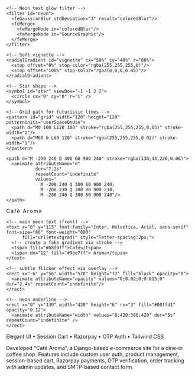 <?xml version="1.0" encoding="utf-8"?>
<svg xmlns="http://www.w3.org/2000/svg" width="1200" height="320" viewBox="0 0 1200 320" preserveAspectRatio="xMidYMid slice">
  <defs>
    <!-- Background gradient -->
    <linearGradient id="bg" x1="0" x2="1" y1="0" y2="1">
      <stop offset="0%" stop-color="#020111"/>
      <stop offset="40%" stop-color="#0d1b2a"/>
      <stop offset="100%" stop-color="#071029"/>
    </linearGradient>

    <!-- Neon text glow filter -->
    <filter id="neon">
      <feGaussianBlur stdDeviation="3" result="coloredBlur"/>
      <feMerge>
        <feMergeNode in="coloredBlur"/>
        <feMergeNode in="SourceGraphic"/>
      </feMerge>
    </filter>

    <!-- Soft vignette -->
    <radialGradient id="vignette" cx="50%" cy="40%" r="80%">
      <stop offset="0%" stop-color="rgba(255,255,255,0)"/>
      <stop offset="100%" stop-color="rgba(0,0,0,0.45)"/>
    </radialGradient>

    <!-- Star shape -->
    <symbol id="star" viewBox="-1 -1 2 2">
      <circle cx="0" cy="0" r="1" />
    </symbol>

    <!-- Grid path for futuristic lines -->
    <pattern id="grid" width="120" height="120" patternUnits="userSpaceOnUse">
      <path d="M0 100 L120 100" stroke="rgba(255,255,255,0.03)" stroke-width="1"/>
      <path d="M60 0 L60 120" stroke="rgba(255,255,255,0.02)" stroke-width="1"/>
    </pattern>
  </defs>

  <!-- background -->
  <rect width="1200" height="320" fill="url(#bg)"/>
  <rect width="1200" height="320" fill="url(#vignette)" />

  <!-- moving faint grid -->
  <g opacity="0.55">
    <rect width="1200" height="320" fill="url(#grid)">
      <animateTransform attributeName="transform"
                        type="translate"
                        from="0 0" to="-240 0"
                        dur="18s"
                        repeatCount="indefinite" />
    </rect>
  </g>

  <!-- animated stars layer (parallax) -->
  <g id="stars" fill="#9be7ff" opacity="0.9">
    <!-- multiple stars with different speeds -->
    <use href="#star" x="80"  y="40"  width="2.2" height="2.2" opacity="0.9">
      <animate attributeName="cx" values="80; -40" dur="28s" repeatCount="indefinite"/>
    </use>
    <use href="#star" x="420" y="20"  width="2.6" height="2.6" opacity="0.8">
      <animate attributeName="x" from="420" to="1260" dur="34s" repeatCount="indefinite"/>
    </use>
    <use href="#star" x="900" y="60" width="1.6" height="1.6" opacity="0.7">
      <animate attributeName="x" from="900" to="-180" dur="22s" repeatCount="indefinite"/>
    </use>
    <use href="#star" x="1100" y="140" width="1.2" height="1.2" opacity="0.6">
      <animate attributeName="x" from="1100" to="-100" dur="40s" repeatCount="indefinite"/>
    </use>
    <use href="#star" x="260" y="200" width="1.8" height="1.8" opacity="0.85">
      <animate attributeName="x" from="260" to="1400" dur="30s" repeatCount="indefinite"/>
    </use>
  </g>

  <!-- animated neon arcs (swooshes) -->
  <g stroke-linecap="round" stroke-width="2" fill="none" opacity="0.95">
    <path d="M -200 220 Q 300 20 900 220" stroke="rgba(155,231,255,0.06)">
      <animate attributeName="d"
               dur="6s"
               repeatCount="indefinite"
               values="
                 M -200 220 Q 300 20 900 220;
                 M -200 200 Q 300 40 900 200;
                 M -200 220 Q 300 20 900 220"/>
    </path>

    <path d="M -200 240 Q 300 60 900 240" stroke="rgba(138,43,226,0.06)">
      <animate attributeName="d"
               dur="7.2s"
               repeatCount="indefinite"
               values="
                 M -200 240 Q 300 60 900 240;
                 M -200 230 Q 300 80 900 230;
                 M -200 240 Q 300 60 900 240"/>
    </path>
  </g>

  <!-- central neon text with glow -->
  <g transform="translate(60,80)">
    <!-- glowing blurred shadow -->
    <text x="0" y="115" font-family="Inter, Helvetica, Arial, sans-serif" font-size="86" font-weight="800"
          fill="#00ffd1" filter="url(#neon)" style="letter-spacing:2px;">
      Café Aroma
      <animate attributeName="opacity" values="0.9;1;0.95;1" dur="3.2s" repeatCount="indefinite" />
    </text>

    <!-- main neon text (front) -->
    <text x="0" y="115" font-family="Inter, Helvetica, Arial, sans-serif" font-size="86" font-weight="800"
          fill="url(#textgrad)" style="letter-spacing:2px;">
      <!-- create a fake gradient via stroke -->
      <tspan fill="#b8f0ff">Café</tspan>
      <tspan dx="12" fill="#9be7ff"> Aroma</tspan>
    </text>

    <!-- subtle flicker effect via overlay -->
    <rect x="-6" y="56" width="520" height="72" fill="black" opacity="0">
      <animate attributeName="opacity" values="0;0.02;0;0.015;0" dur="2.4s" repeatCount="indefinite"/>
    </rect>

    <!-- neon underline -->
    <rect x="0" y="130" width="420" height="6" rx="3" fill="#00ffd1" opacity="0.12">
      <animate attributeName="width" values="0;420;380;420" dur="5s" repeatCount="indefinite" />
    </rect>
  </g>

  <!-- right-side holographic card -->
  <g transform="translate(780,36)" opacity="0.95">
    <rect x="0" y="0" width="360" height="248" rx="14" fill="rgba(255,255,255,0.02)" stroke="rgba(155,231,255,0.06)"/>
    <rect x="12" y="16" width="336" height="88" rx="8" fill="rgba(0,0,0,0.06)"/>
    <circle cx="40" cy="60" r="14" fill="#9be7ff" opacity="0.9"/>
    <rect x="68" y="48" width="230" height="18" rx="6" fill="rgba(255,255,255,0.05)"/>
    <rect x="68" y="72" width="140" height="12" rx="6" fill="rgba(255,255,255,0.03)"/>
    <g transform="translate(20,120)">
      <rect x="0" y="0" width="320" height="90" rx="8" fill="rgba(255,255,255,0.01)"/>
      <path d="M10 18 h120" stroke="rgba(155,231,255,0.07)" stroke-width="3" stroke-linecap="round"/>
      <path d="M10 44 h80"  stroke="rgba(138,43,226,0.06)" stroke-width="3" stroke-linecap="round"/>
      <animateTransform attributeName="transform" attributeType="XML" type="translate" values="0 0;0 -4;0 0" dur="3.8s" repeatCount="indefinite"/>
    </g>
  </g>

  <!-- subtle bottom glow -->
  <ellipse cx="600" cy="310" rx="520" ry="60" fill="rgba(0,102,120,0.06)">
    <animate attributeName="rx" values="520;540;520" dur="6s" repeatCount="indefinite"/>
  </ellipse>

  <!-- tiny animated scanline across -->
  <rect x="-300" y="52" width="180" height="2" fill="rgba(0,255,220,0.08)">
    <animate attributeName="x" from="-300" to="1400" dur="5.6s" repeatCount="indefinite"/>
  </rect>

  <!-- small caption (typewriter fade) -->
  <text x="60" y="170" font-family="Inter, Helvetica, Arial, sans-serif" font-size="14" fill="rgba(200,230,255,0.7)">
    Elegant UI • Session Cart • Razorpay • OTP Auth • Tailwind CSS
    <animate attributeName="opacity" values="0;0.8;0.6;0.8" dur="6s" repeatCount="indefinite"/>
  </text>
</svg>



Developed “Café Aroma”, a Django-based e-commerce site for a dine-in coffee shop. Features include custom user auth, product management, session-based cart, Razorpay payments, OTP verification, order tracking with admin updates, and SMTP-based contact form.
